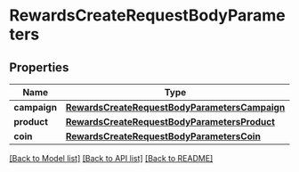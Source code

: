 # RewardsCreateRequestBodyParameters


## Properties
Name | Type | Description | Notes
------------ | ------------- | ------------- | -------------
**campaign** | [**RewardsCreateRequestBodyParametersCampaign**](RewardsCreateRequestBodyParametersCampaign.md) |  | [optional] 
**product** | [**RewardsCreateRequestBodyParametersProduct**](RewardsCreateRequestBodyParametersProduct.md) |  | [optional] 
**coin** | [**RewardsCreateRequestBodyParametersCoin**](RewardsCreateRequestBodyParametersCoin.md) |  | [optional] 

[[Back to Model list]](../README.md#documentation-for-models) [[Back to API list]](../README.md#documentation-for-api-endpoints) [[Back to README]](../README.md)


